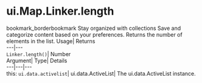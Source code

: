  
#  ui.Map.Linker.length 
bookmark_borderbookmark Stay organized with collections  Save and categorize content based on your preferences.
Returns the number of elements in the list. 
Usage| Returns  
---|---  
`Linker.length()`| Number  
Argument| Type| Details  
---|---|---  
this: `ui.data.activelist`| ui.data.ActiveList| The ui.data.ActiveList instance.  
